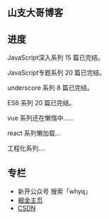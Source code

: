 ## 山支大哥博客

## 进度
JavaScript深入系列 15 篇已完结。

JavaScript专题系列 20 篇已完结。

underscore 系列 8 篇已完结。

ES6 系列 20 篇已完结。

vue 系列还在懒惰中……

react 系列懒加载...

工程化系列....
## 专栏
* 新开公众号 搜索「whyq」
* [掘金主页](https://juejin.cn/user/1785262616087192)
* [CSDN](https://blog.csdn.net/CarrreyYan_979292?spm=1000.2115.3001.5343)
